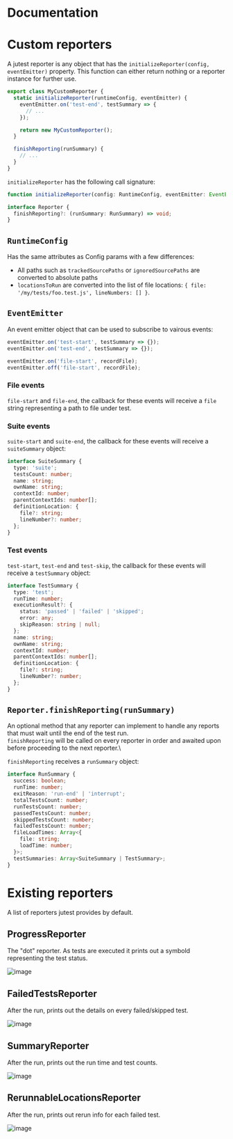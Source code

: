 # Documentation

# Custom reporters

A jutest reporter is any object that has the `initializeReporter(config, eventEmitter)` property. This function can either return nothing or a reporter instance for further use.

```js
export class MyCustomReporter {
  static initializeReporter(runtimeConfig, eventEmitter) {
    eventEmitter.on('test-end', testSummary => {
      // ...
    });

    return new MyCustomReporter();
  }

  finishReporting(runSummary) {
    // ...
  }
}

```

`initializeReporter` has the following call signature:

```ts
function initializeReporter(config: RuntimeConfig, eventEmitter: EventEmitter): Reporter | undefined;

interface Reporter {
  finishReporting?: (runSummary: RunSummary) => void;
}

```

## `RuntimeConfig`

Has the same attributes as Config params with a few differences:

- All paths such as `trackedSourcePaths` or `ignoredSourcePaths` are converted to absolute paths
- `locationsToRun` are converted into the list of file locations: `{ file: '/my/tests/foo.test.js', lineNumbers: [] }`.

## `EventEmitter`

An event emitter object that can be used to subscribe to vairous events:

```js
eventEmitter.on('test-start', testSummary => {});
eventEmitter.on('test-end', testSummary => {});

eventEmitter.on('file-start', recordFile);
eventEmitter.off('file-start', recordFile);
```

### File events

`file-start` and `file-end`, the callback for these events will receive a `file` string representing a path to file under test.

### Suite events

`suite-start` and `suite-end`, the callback for these events will receive a `suiteSummary` object:

```ts
interface SuiteSummary {
  type: 'suite';
  testsCount: number;
  name: string;
  ownName: string;
  contextId: number;
  parentContextIds: number[];
  definitionLocation: {
    file?: string;
    lineNumber?: number;
  };
}

```

### Test events

`test-start`, `test-end` and `test-skip`, the callback for these events will receive a `testSummary` object:

```ts
interface TestSummary {
  type: 'test';
  runTime: number;
  executionResult?: {
    status: 'passed' | 'failed' | 'skipped';
    error: any;
    skipReason: string | null;
  };
  name: string;
  ownName: string;
  contextId: number;
  parentContextIds: number[];
  definitionLocation: {
    file?: string;
    lineNumber?: number;
  };
}

```

## `Reporter.finishReporting(runSummary)`

An optional method that any reporter can implement to handle any reports that must wait until the end of the test run.\
`finishReporting` will be called on every reporter in order and awaited upon before proceeding to the next reporter.\

`finishReporting` receives a `runSummary` object:

```ts
interface RunSummary {
  success: boolean;
  runTime: number;
  exitReason: 'run-end' | 'interrupt';
  totalTestsCount: number;
  runTestsCount: number;
  passedTestsCount: number;
  skippedTestsCount: number;
  failedTestsCount: number;
  fileLoadTimes: Array<{
    file: string;
    loadTime: number;
  }>;
  testSummaries: Array<SuiteSummary | TestSummary>;
}

```

# Existing reporters

A list of reporters jutest provides by default.

## ProgressReporter

The "dot" reporter. As tests are executed it prints out a symbold representing the test status.

![image](https://github.com/alexeyds/jutest/assets/13683731/8219b875-1739-4cc0-872f-e1828e1aef1d)

## FailedTestsReporter

After the run, prints out the details on every failed/skipped test.

![image](https://github.com/alexeyds/jutest/assets/13683731/0423f18f-d203-4d2e-bb63-fdb39cd83b53)

## SummaryReporter

After the run, prints out the run time and test counts.

![image](https://github.com/alexeyds/jutest/assets/13683731/96b1dee1-c6d0-4f08-add8-098cca906bd0)

## RerunnableLocationsReporter

After the run, prints out rerun info for each failed test.

![image](https://github.com/alexeyds/jutest/assets/13683731/e056603b-75eb-48b0-85d2-a2e830e19ba2)

